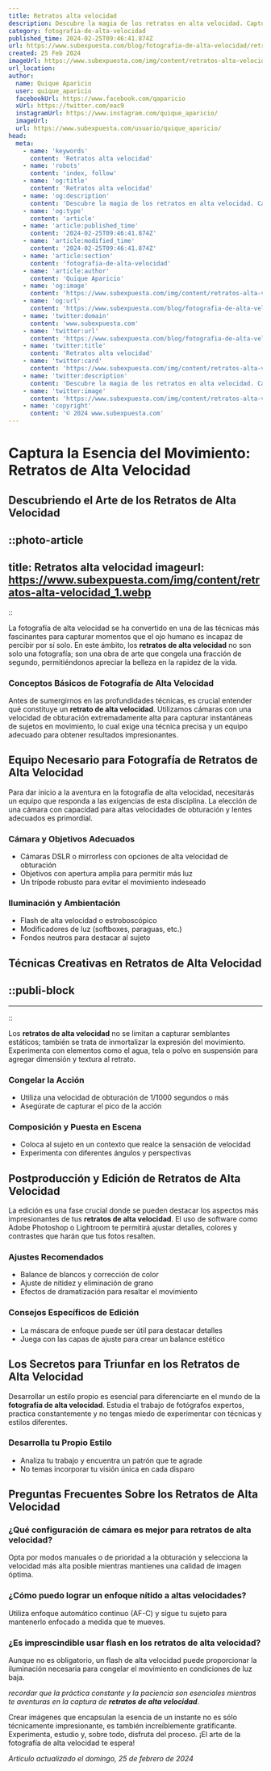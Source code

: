 ```yaml
---
title: Retratos alta velocidad
description: Descubre la magia de los retratos en alta velocidad. Captura cada detalle con técnica profesional y crea memorias que perduran en el tiempo.
category: fotografia-de-alta-velocidad
published_time: 2024-02-25T09:46:41.874Z
url: https://www.subexpuesta.com/blog/fotografia-de-alta-velocidad/retratos-alta-velocidad
created: 25 Feb 2024
imageUrl: https://www.subexpuesta.com/img/content/retratos-alta-velocidad_1.webp
url_location:
author:
  name: Quique Aparicio
  user: quique_aparicio
  facebookUrl: https://www.facebook.com/qaparicio
  xUrl: https://twitter.com/eac9
  instagramUrl: https://www.instagram.com/quique_aparicio/
  imageUrl: 
  url: https://www.subexpuesta.com/usuario/quique_aparicio/
head:
  meta:
    - name: 'keywords'
      content: 'Retratos alta velocidad'
    - name: 'robots'
      content: 'index, follow'
    - name: 'og:title'
      content: 'Retratos alta velocidad'
    - name: 'og:description'
      content: 'Descubre la magia de los retratos en alta velocidad. Captura cada detalle con técnica profesional y crea memorias que perduran en el tiempo.'
    - name: 'og:type'
      content: 'article'
    - name: 'article:published_time'
      content: '2024-02-25T09:46:41.874Z'
    - name: 'article:modified_time'
      content: '2024-02-25T09:46:41.874Z'
    - name: 'article:section'
      content: 'fotografia-de-alta-velocidad'
    - name: 'article:author'
      content: 'Quique Aparicio'
    - name: 'og:image'
      content: 'https://www.subexpuesta.com/img/content/retratos-alta-velocidad_1.webp'
    - name: 'og:url'
      content: 'https://www.subexpuesta.com/blog/fotografia-de-alta-velocidad/retratos-alta-velocidad'
    - name: 'twitter:domain'
      content: 'www.subexpuesta.com'
    - name: 'twitter:url'
      content: 'https://www.subexpuesta.com/blog/fotografia-de-alta-velocidad/retratos-alta-velocidad'
    - name: 'twitter:title'
      content: 'Retratos alta velocidad'
    - name: 'twitter:card'
      content: 'https://www.subexpuesta.com/img/content/retratos-alta-velocidad_1.webp'
    - name: 'twitter:description'
      content: 'Descubre la magia de los retratos en alta velocidad. Captura cada detalle con técnica profesional y crea memorias que perduran en el tiempo.'
    - name: 'twitter:image'
      content: 'https://www.subexpuesta.com/img/content/retratos-alta-velocidad_1.webp'
    - name: 'copyright'
      content: '© 2024 www.subexpuesta.com'
---
```

# Captura la Esencia del Movimiento: Retratos de Alta Velocidad

## Descubriendo el Arte de los Retratos de Alta Velocidad


::photo-article
---
title: Retratos alta velocidad
imageurl: https://www.subexpuesta.com/img/content/retratos-alta-velocidad_1.webp
---
::



La fotografía de alta velocidad se ha convertido en una de las técnicas más fascinantes para capturar momentos que el ojo humano es incapaz de percibir por sí solo. En este ámbito, los **retratos de alta velocidad** no son solo una fotografía; son una obra de arte que congela una fracción de segundo, permitiéndonos apreciar la belleza en la rapidez de la vida.

### Conceptos Básicos de Fotografía de Alta Velocidad

Antes de sumergirnos en las profundidades técnicas, es crucial entender qué constituye un **retrato de alta velocidad**. Utilizamos cámaras con una velocidad de obturación extremadamente alta para capturar instantáneas de sujetos en movimiento, lo cual exige una técnica precisa y un equipo adecuado para obtener resultados impresionantes.

## Equipo Necesario para Fotografía de Retratos de Alta Velocidad

Para dar inicio a la aventura en la fotografía de alta velocidad, necesitarás un equipo que responda a las exigencias de esta disciplina. La elección de una cámara con capacidad para altas velocidades de obturación y lentes adecuados es primordial.

### Cámara y Objetivos Adecuados

- Cámaras DSLR o mirrorless con opciones de alta velocidad de obturación
- Objetivos con apertura amplia para permitir más luz
- Un trípode robusto para evitar el movimiento indeseado

### Iluminación y Ambientación

- Flash de alta velocidad o estroboscópico
- Modificadores de luz (softboxes, paraguas, etc.)
- Fondos neutros para destacar al sujeto

## Técnicas Creativas en Retratos de Alta Velocidad


  ::publi-block
  ---
  ---
  ::
  
  

Los **retratos de alta velocidad** no se limitan a capturar semblantes estáticos; también se trata de inmortalizar la expresión del movimiento. Experimenta con elementos como el agua, tela o polvo en suspensión para agregar dimensión y textura al retrato.

### Congelar la Acción

- Utiliza una velocidad de obturación de 1/1000 segundos o más
- Asegúrate de capturar el pico de la acción

### Composición y Puesta en Escena

- Coloca al sujeto en un contexto que realce la sensación de velocidad
- Experimenta con diferentes ángulos y perspectivas

## Postproducción y Edición de Retratos de Alta Velocidad

La edición es una fase crucial donde se pueden destacar los aspectos más impresionantes de tus **retratos de alta velocidad**. El uso de software como Adobe Photoshop o Lightroom te permitirá ajustar detalles, colores y contrastes que harán que tus fotos resalten.

### Ajustes Recomendados

- Balance de blancos y corrección de color
- Ajuste de nitidez y eliminación de grano
- Efectos de dramatización para resaltar el movimiento

### Consejos Específicos de Edición

- La máscara de enfoque puede ser útil para destacar detalles
- Juega con las capas de ajuste para crear un balance estético

## Los Secretos para Triunfar en los Retratos de Alta Velocidad

Desarrollar un estilo propio es esencial para diferenciarte en el mundo de la **fotografía de alta velocidad**. Estudia el trabajo de fotógrafos expertos, practica constantemente y no tengas miedo de experimentar con técnicas y estilos diferentes.

### Desarrolla tu Propio Estilo

- Analiza tu trabajo y encuentra un patrón que te agrade
- No temas incorporar tu visión única en cada disparo

## Preguntas Frecuentes Sobre los Retratos de Alta Velocidad

### ¿Qué configuración de cámara es mejor para **retratos de alta velocidad**?
Opta por modos manuales o de prioridad a la obturación y selecciona la velocidad más alta posible mientras mantienes una calidad de imagen óptima.

### ¿Cómo puedo lograr un enfoque nítido a altas velocidades?
Utiliza enfoque automático continuo (AF-C) y sigue tu sujeto para mantenerlo enfocado a medida que te mueves.

### ¿Es imprescindible usar flash en los **retratos de alta velocidad**?
Aunque no es obligatorio, un flash de alta velocidad puede proporcionar la iluminación necesaria para congelar el movimiento en condiciones de luz baja.

_recordar que la práctica constante y la paciencia son esenciales mientras te aventuras en la captura de **retratos de alta velocidad**_.

Crear imágenes que encapsulan la esencia de un instante no es sólo técnicamente impresionante, es también increíblemente gratificante. Experimenta, estudio y, sobre todo, disfruta del proceso. ¡El arte de la fotografía de alta velocidad te espera!

_Artículo actualizado el domingo, 25 de febrero de 2024_